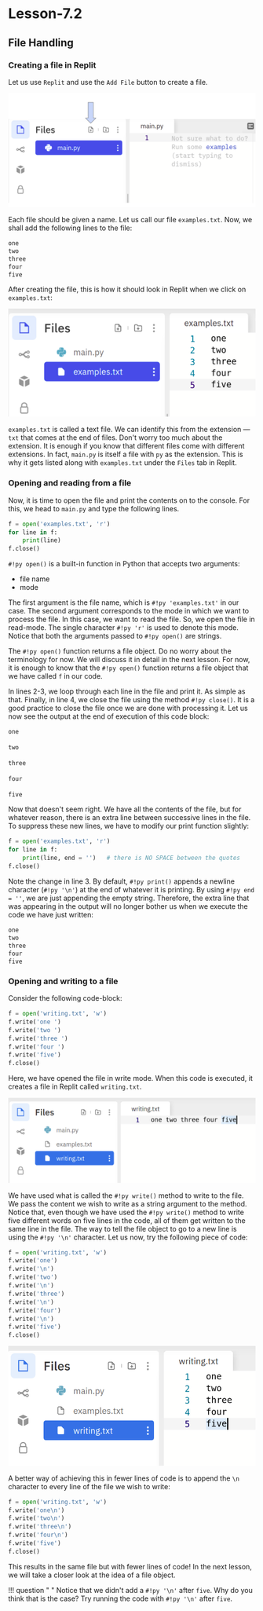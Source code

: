 # Lesson-7.2

## File Handling

### Creating a file in Replit

Let us use `Replit` and use the `Add File` button to create a file.

![Replit interface](../assets/images/img-46.png)


Each file should be given a name. Let us call our file `examples.txt`. Now, we shall add the following lines to the file:

``` linenums="1"
one
two
three
four
five
```

After creating the file, this is how it should look in Replit when we click on `examples.txt`:

![Replit interface](../assets/images/img-47.png)

`examples.txt` is called a text file. We can identify this from the extension — `txt` that comes at the end of files. Don't worry too much about the extension. It is enough if you know that different files come with different extensions. In fact, `main.py` is itself a file with `py` as the extension. This is why it gets listed along with `examples.txt` under the `Files` tab in Replit.



### Opening and reading from a file

Now, it is time to open the file and print the contents on to the console. For this, we head to `main.py` and type the following lines.

```python linenums="1"
f = open('examples.txt', 'r')
for line in f:
    print(line)
f.close()
```

`#!py open()` is a built-in function in Python that accepts two arguments:

- file name
- mode

The first argument is the file name, which is `#!py 'examples.txt'` in our case. The second argument corresponds to the mode in which we want to process the file. In this case, we want to read the file. So, we open the file in read-mode. The single character `#!py 'r'` is used to denote this mode. Notice that both the arguments passed to `#!py open()` are strings.

The `#!py open()` function returns a file object. Do no worry about the terminology for now. We will discuss it in detail in the next lesson. For now, it is enough to know that the `#!py open()` function returns a file object that we have called `f` in our code.

In lines 2-3, we loop through each line in the file and print it. As simple as that. Finally, in line 4, we close the file using the method `#!py close()`. It is a good practice to close the file once we are done with processing it. Let us now see the output at the end of execution of this code block:

``` linenums="1"
one

two

three

four

five
```

Now that doesn't seem right. We have all the contents of the file, but for whatever reason, there is an extra line between successive lines in the file. To suppress these new lines, we have to modify our print function slightly:

```python linenums="1"
f = open('examples.txt', 'r')
for line in f:
    print(line, end = '')	# there is NO SPACE between the quotes
f.close()
```

<!-- Add more explanation on why a newline isn't necessary to print  -->

Note the change in line 3. By default, `#!py print()` appends a newline character (`#!py '\n'`) at the end of whatever it is printing. By using `#!py end = ''`, we are just appending the empty string. Therefore, the extra line that was appearing in the output will no longer bother us when we execute the code we have just written:

``` linenums="1"
one
two
three
four
five
```



### Opening and writing to a file

Consider the following code-block:

<!-- Remove space in example -->

```python linenums="1"
f = open('writing.txt', 'w')
f.write('one ')
f.write('two ')
f.write('three ')
f.write('four ')
f.write('five')
f.close()
```

Here, we have opened the file in write mode. When this code is executed, it creates a file in Replit called `writing.txt`.

![Contents of writing.txt](../assets/images/img-52.png)

We have used what is called the `#!py write()` method to write to the file. We pass the content we wish to write as a string argument to the method. Notice that, even though we have used the `#!py write()` method to write five different words on five lines in the code, all of them get written to the same line in the file. The way to tell the file object to go to a new line is using the `#!py '\n'` character. Let us now, try the following piece of code:

```python linenums="1"
f = open('writing.txt', 'w')
f.write('one')
f.write('\n')
f.write('two')
f.write('\n')
f.write('three')
f.write('\n')
f.write('four')
f.write('\n')
f.write('five')
f.close()
```

![Contents of writing.txt after execution of above code](../assets/images/img-53.png)

A better way of achieving this in fewer lines of code is to append the `\n` character to every line of the file we wish to write:

```python
f = open('writing.txt', 'w')
f.write('one\n')
f.write('two\n')
f.write('three\n')
f.write('four\n')
f.write('five')
f.close()
```

This results in the same file but with fewer lines of code! In the next lesson, we will take a closer look at the idea of a file object.

!!! question " "
    Notice that we didn't add a `#!py '\n'` after `five`. Why do you think that is the case? Try running the code with `#!py '\n'` after `five`.

